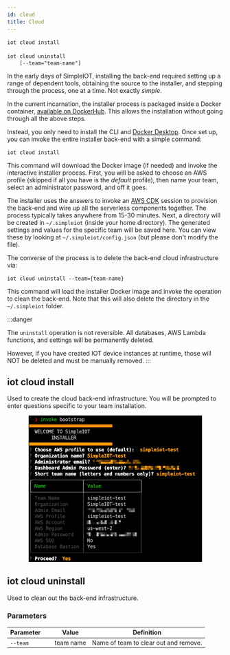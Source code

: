 ```yaml
---
id: cloud
title: Cloud
---
```


```
iot cloud install

iot cloud uninstall 
    [--team="team-name"] 
```

In the early days of SimpleIOT, installing the back-end required setting up a range of dependent tools, obtaining the source to the installer, and stepping through the process, one at a time. Not exactly _simple_.

In the current incarnation, the installer process is packaged inside a Docker container, [available on DockerHub](https://hub.docker.com/r/amazon/simpleiot-installer). This allows the installation without going through all the above steps.

Instead, you only need to install the CLI and [Docker Desktop](https://www.docker.com/products/docker-desktop/). Once set up, you can invoke the entire installer back-end with a simple command:

```
iot cloud install
```

This command will download the Docker image (if needed) and invoke the interactive installer process. First, you will be asked to choose an AWS profile (skipped if all you have is the _default_ profile), then name your team, select an administrator password, and off it goes.

The installer uses the answers to invoke an [AWS CDK](https://aws.amazon.com/cdk/) session to provision the back-end and wire up all the serverless components together. The process typically takes anywhere from 15-30 minutes. Next, a directory will be created in `~/.simpleiot` (inside your home directory). The generated settings and values for the specific team will be saved here. You can view these by looking at `~/.simpleiot/config.json` (but please don't modify the file).

The converse of the process is to delete the back-end cloud infrastructure via:

```
iot cloud uninstall --team={team-name}
```

This command will load the installer Docker image and invoke the operation to clean the back-end. Note that this will also delete the directory in the `~/.simpleiot` folder. 

:::danger

The `uninstall` operation is not reversible. All databases, AWS Lambda functions, and settings will be permanently deleted.

However, if you have created IOT device instances at runtime, those will NOT be deleted and must be manually removed.
:::


## iot cloud install

Used to create the cloud back-end infrastructure. You will be prompted to enter questions specific to your team installation.

<p align="center">

<img src="/img/install/bootstrap.png" width="80%" />

</p>


## iot cloud uninstall

Used to clean out the back-end infrastructure.

### Parameters

| Parameter &nbsp;&nbsp;&nbsp;&nbsp;  | Value     | Definition                            |
|-------------------------------------|-----------|---------------------------------------|
| `--team`                            | team name | Name of team to clear out and remove. |
